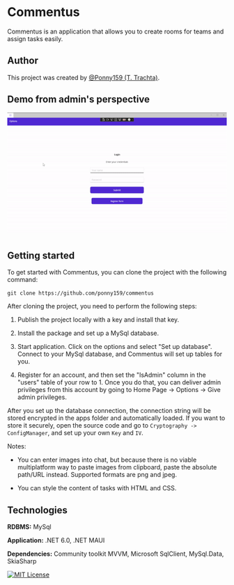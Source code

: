 # Commentus

Commentus is an application that allows you to create rooms for teams and assign tasks easily.

## Author

This project was created by [@Ponny159 (T. Trachta)](https://www.github.com/ponny159).

## Demo from admin's perspective

![Commentus admin showcase](https://github.com/Ponny159/Commentus/blob/main/Commentus/Resources/commentus_admin_showcase.gif)

## Getting started

To get started with Commentus, you can clone the project with the following command:

```
git clone https://github.com/ponny159/commentus
```


After cloning the project, you need to perform the following steps:

1. Publish the project locally with a key and install that key.

2. Install the package and set up a MySql database.

3. Start application. Click on the options and select "Set up database". Connect to your MySql database, and Commentus will set up tables for you.

4. Register for an account, and then set the "IsAdmin" column in the "users" table of your row to 1. Once you do that, you can deliver admin privileges from this account by going to Home Page -> Options -> Give admin privileges.

After you set up the database connection, the connection string will be stored encrypted in the apps folder and automatically loaded. If you want to store it securely, open the source code and go to ```Cryptography -> ConfigManager```, and set up your own ```Key``` and ```IV```.

Notes:

- You can enter images into chat, but because there is no viable multiplatform way to paste images from clipboard, paste the absolute path/URL instead. Supported formats are png and jpeg.

- You can style the content of tasks with HTML and CSS.


## Technologies

**RDBMS:** MySql

**Application:** .NET 6.0, .NET MAUI

**Dependencies:** Community toolkit MVVM, Microsoft SqlClient, MySql.Data, SkiaSharp

[![MIT License](https://img.shields.io/badge/License-MIT-green.svg)](https://github.com/Ponny159/Commentus/blob/main/LICENSE.txt)
